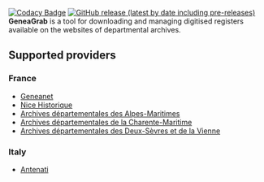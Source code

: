 [![Codacy Badge](https://app.codacy.com/project/badge/Grade/f898064ba2e44ed2a46b4670e0c9b9c7)](https://www.codacy.com/manual/evan_g/GeneaGrab?utm_source=github.com&amp;utm_medium=referral&amp;utm_content=06Games/GeneaGrab&amp;utm_campaign=Badge_Grade)
[![GitHub release (latest by date including pre-releases)](https://img.shields.io/github/v/release/06Games/GeneaGrab?include_prereleases)](https://github.com/06Games/GeneaGrab/releases/latest)  
**GeneaGrab** is a tool for downloading and managing digitised registers available on the websites of departmental archives.

## Supported providers
### France
  * [Geneanet](https://www.geneanet.org/)
  * [Nice Historique](http://www.nicehistorique.org/)
  * [Archives départementales des Alpes-Maritimes](https://www.departement06.fr/archives-departementales/outils-de-recherche-et-archives-numerisees-2895.html)
  * [Archives départementales de la Charente-Maritime](https://www.archinoe.net/v2/ad17/registre.html)
  * [Archives départementales des Deux-Sèvres et de la Vienne](https://archives-deux-sevres-vienne.fr/)
### Italy
  * [Antenati](https://www.antenati.san.beniculturali.it/)
